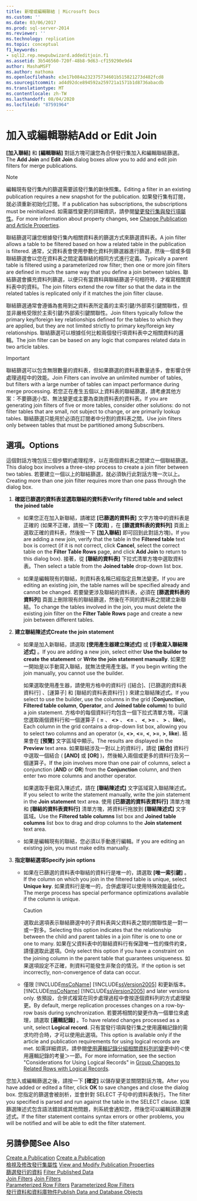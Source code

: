 ```yaml
---
title: 新增或編輯聯結 | Microsoft Docs
ms.custom: ''
ms.date: 03/06/2017
ms.prod: sql-server-2014
ms.reviewer: ''
ms.technology: replication
ms.topic: conceptual
f1_keywords:
- sql12.rep.newpubwizard.addeditjoin.f1
ms.assetid: 3b546560-720f-48b8-9d63-cf159290e9d4
author: MashaMSFT
ms.author: mathoma
ms.openlocfilehash: e3e17b084a232375734601b515821273d482fcd8
ms.sourcegitcommit: ad4d92dce894592a259721a1571b1d8736abacdb
ms.translationtype: MT
ms.contentlocale: zh-TW
ms.lasthandoff: 08/04/2020
ms.locfileid: "87591964"
---
```

# <a name="add-or-edit-join"></a><span data-ttu-id="464cc-102">加入或編輯聯結</span><span class="sxs-lookup"><span data-stu-id="464cc-102">Add or Edit Join</span></span>
  <span data-ttu-id="464cc-103">**[加入聯結]** 和 **[編輯聯結]** 對話方塊可讓您為合併發行集加入和編輯聯結篩選。</span><span class="sxs-lookup"><span data-stu-id="464cc-103">The **Add Join** and **Edit Join** dialog boxes allow you to add and edit join filters for merge publications.</span></span>  
  
> [!NOTE]  
>  <span data-ttu-id="464cc-104">編輯現有發行集內的篩選需要該發行集的新快照集。</span><span class="sxs-lookup"><span data-stu-id="464cc-104">Editing a filter in an existing publication requires a new snapshot for the publication.</span></span> <span data-ttu-id="464cc-105">如果發行集有訂閱，就必須重新初始化訂閱。</span><span class="sxs-lookup"><span data-stu-id="464cc-105">If a publication has subscriptions, the subscriptions must be reinitialized.</span></span> <span data-ttu-id="464cc-106">如需屬性變更的詳細資訊，請參閱[變更發行集與發行項屬性](publish/change-publication-and-article-properties.md)。</span><span class="sxs-lookup"><span data-stu-id="464cc-106">For more information about property changes, see [Change Publication and Article Properties](publish/change-publication-and-article-properties.md).</span></span>  
  
 <span data-ttu-id="464cc-107">聯結篩選可讓您根據發行集內相關資料表的篩選方式來篩選資料表。</span><span class="sxs-lookup"><span data-stu-id="464cc-107">A join filter allows a table to be filtered based on how a related table in the publication is filtered.</span></span> <span data-ttu-id="464cc-108">通常，父資料表會使用參數化資料列篩選器進行篩選，然後一個或多個聯結篩選會以您在資料表之間定義聯結的相同方式進行定義。</span><span class="sxs-lookup"><span data-stu-id="464cc-108">Typically a parent table is filtered using a parameterized row filter; then one or more join filters are defined in much the same way that you define a join between tables.</span></span> <span data-ttu-id="464cc-109">聯結篩選會擴充資料列篩選，以便只有當資料與聯結篩選子句相符時，才複寫相關資料表中的資料。</span><span class="sxs-lookup"><span data-stu-id="464cc-109">The join filters extend the row filter so that the data in the related tables is replicated only if it matches the join filter clause.</span></span>  
  
 <span data-ttu-id="464cc-110">聯結篩選通常會遵循為套用到之資料表所定義的主索引鍵/外部索引鍵關聯性，但並非嚴格受限於主索引鍵/外部索引鍵關聯性。</span><span class="sxs-lookup"><span data-stu-id="464cc-110">Join filters typically follow the primary key/foreign key relationships defined for the tables to which they are applied, but they are not limited strictly to primary key/foreign key relationships.</span></span> <span data-ttu-id="464cc-111">聯結篩選可以根據任何比較兩個發行項資料表中之相關資料的邏輯。</span><span class="sxs-lookup"><span data-stu-id="464cc-111">The join filter can be based on any logic that compares related data in two article tables.</span></span>  
  
> [!IMPORTANT]  
>  <span data-ttu-id="464cc-112">聯結篩選可以包含無限數量的資料表，但如果篩選的資料表數量過多，會影響合併處理過程中的效能。</span><span class="sxs-lookup"><span data-stu-id="464cc-112">Join Filters can involve an unlimited number of tables, but filters with a large number of tables can impact performance during merge processing.</span></span> <span data-ttu-id="464cc-113">若您正在產生五個以上資料表的聯結篩選，請考慮其他方案：不要篩選小型、無法變更或主要為查詢資料表的資料表。</span><span class="sxs-lookup"><span data-stu-id="464cc-113">If you are generating join filters of five or more tables, consider other solutions: do not filter tables that are small, not subject to change, or are primarily lookup tables.</span></span> <span data-ttu-id="464cc-114">聯結篩選只能用於必須在訂閱者中分割的資料表之間。</span><span class="sxs-lookup"><span data-stu-id="464cc-114">Use join filters only between tables that must be partitioned among Subscribers.</span></span>  
  
## <a name="options"></a><span data-ttu-id="464cc-115">選項。</span><span class="sxs-lookup"><span data-stu-id="464cc-115">Options</span></span>  
 <span data-ttu-id="464cc-116">這個對話方塊包括三個步驟的處理程序，以在兩個資料表之間建立一個聯結篩選。</span><span class="sxs-lookup"><span data-stu-id="464cc-116">This dialog box involves a three-step process to create a join filter between two tables.</span></span> <span data-ttu-id="464cc-117">若要建立一個以上的聯結篩選，就必須執行此對話方塊一次以上。</span><span class="sxs-lookup"><span data-stu-id="464cc-117">Creating more than one join filter requires more than one pass through the dialog box.</span></span>  
  
1.  <span data-ttu-id="464cc-118">**確認已篩選的資料表並選取聯結的資料表**</span><span class="sxs-lookup"><span data-stu-id="464cc-118">**Verify filtered table and select the joined table**</span></span>  
  
    -   <span data-ttu-id="464cc-119">如果您正在加入新聯結，請確認 **[已篩選的資料表]** 文字方塊中的資料表是正確的 (如果不正確，請按一下 **[取消]** ，在 **[篩選資料表的資料列]** 頁面上選取正確的資料表，然後按一下 **[加入聯結]** 即可回到此對話方塊)。</span><span class="sxs-lookup"><span data-stu-id="464cc-119">If you are adding a new join, verify that the table in the **Filtered table** text box is correct (if it is not correct, click **Cancel**, select the correct table on the **Filter Table Rows** page, and click **Add Join** to return to this dialog box).</span></span> <span data-ttu-id="464cc-120">接著，從 **[聯結的資料表]** 下拉式清單方塊中選取資料表。</span><span class="sxs-lookup"><span data-stu-id="464cc-120">Then select a table from the **Joined table** drop-down list box.</span></span>  
  
    -   <span data-ttu-id="464cc-121">如果是編輯現有的聯結，則資料表名稱已經指定且無法變更。</span><span class="sxs-lookup"><span data-stu-id="464cc-121">If you are editing an existing join, the table names will be specified already and cannot be changed.</span></span> <span data-ttu-id="464cc-122">若要變更涉及聯結的資料表，必須在 **[篩選資料表的資料列]** 頁面上刪除現有的聯結篩選，然後在不同的資料表之間建立新聯結。</span><span class="sxs-lookup"><span data-stu-id="464cc-122">To change the tables involved in the join, you must delete the existing join filter on the **Filter Table Rows** page and create a new join between different tables.</span></span>  
  
2.  <span data-ttu-id="464cc-123">**建立聯結陳述式**</span><span class="sxs-lookup"><span data-stu-id="464cc-123">**Create the join statement**</span></span>  
  
    -   <span data-ttu-id="464cc-124">如果是加入新聯結，請選取 **[使用產生器建立陳述式]** 或 **[手動寫入聯結陳述式]** 。</span><span class="sxs-lookup"><span data-stu-id="464cc-124">If you are adding a new join, select either **Use the builder to create the statement** or **Write the join statement manually**.</span></span> <span data-ttu-id="464cc-125">如果您一開始是以手動寫入聯結，就無法使用產生器。</span><span class="sxs-lookup"><span data-stu-id="464cc-125">If you begin writing the join manually, you cannot use the builder.</span></span>  
  
         <span data-ttu-id="464cc-126">如果選取使用產生器，請使用方格中的資料行 ([結合]、[已篩選的資料表資料行] 、[運算子] 和 [聯結的資料表資料行] ) 來建立聯結陳述式。</span><span class="sxs-lookup"><span data-stu-id="464cc-126">If you select to use the builder, use the columns in the grid (**Conjunction**, **Filtered table column**, **Operator**, and **Joined table column**) to build a join statement.</span></span> <span data-ttu-id="464cc-127">方格中的每個資料行均包含一個下拉式清單方塊，可讓您選取兩個資料行和一個運算子 ( **=** 、 **<>** 、 **<=** 、 **\<**, **>=** 、 **>** 、**like**)。</span><span class="sxs-lookup"><span data-stu-id="464cc-127">Each column in the grid contains a drop-down list box, allowing you to select two columns and an operator (**=**, **<>**, **<=**, **\<**, **>=**, **>**, **like**).</span></span> <span data-ttu-id="464cc-128">結果會在 **[預覽]** 文字區域中顯示。</span><span class="sxs-lookup"><span data-stu-id="464cc-128">The results are displayed in the **Preview** text area.</span></span> <span data-ttu-id="464cc-129">如果聯結涉及一對以上的資料行，請從 **[結合]** 資料行中選取一個結合 ( **[AND]** 或 **[OR]** )，然後輸入兩個或更多的資料行及另一個運算子。</span><span class="sxs-lookup"><span data-stu-id="464cc-129">If the join involves more than one pair of columns, select a conjunction (**AND** or **OR**) from the **Conjunction** column, and then enter two more columns and another operator.</span></span>  
  
         <span data-ttu-id="464cc-130">如果選取手動寫入陳述式，請在 **[聯結陳述式]** 文字區域寫入聯結陳述式。</span><span class="sxs-lookup"><span data-stu-id="464cc-130">If you select to write the statement manually, write the join statement in the **Join statement** text area.</span></span> <span data-ttu-id="464cc-131">使用 **[已篩選的資料表資料行]** 清單方塊和 **[聯結的資料表資料行]** 清單方塊，將資料行拖放到 **[聯結陳述式]** 文字區域。</span><span class="sxs-lookup"><span data-stu-id="464cc-131">Use the **Filtered table columns** list box and **Joined table columns** list box to drag and drop columns to the **Join statement** text area.</span></span>  
  
    -   <span data-ttu-id="464cc-132">如果是編輯現有的聯結，您必須以手動進行編輯。</span><span class="sxs-lookup"><span data-stu-id="464cc-132">If you are editing an existing join, you must make edits manually.</span></span>  
  
3.  <span data-ttu-id="464cc-133">**指定聯結選項**</span><span class="sxs-lookup"><span data-stu-id="464cc-133">**Specify join options**</span></span>  
  
    -   <span data-ttu-id="464cc-134">如果在已篩選的資料表中聯結的資料行是唯一的，請選取 **[唯一索引鍵]** 。</span><span class="sxs-lookup"><span data-stu-id="464cc-134">If the column on which you join in the filtered table is unique, select **Unique key**.</span></span> <span data-ttu-id="464cc-135">如果資料行是唯一的，合併處理可以使用特殊效能最佳化。</span><span class="sxs-lookup"><span data-stu-id="464cc-135">The merge process has special performance optimizations available if the column is unique.</span></span>  
  
        > [!CAUTION]  
        >  <span data-ttu-id="464cc-136">選取此選項表示聯結篩選中的子資料表與父資料表之間的關聯性是一對一或一對多。</span><span class="sxs-lookup"><span data-stu-id="464cc-136">Selecting this option indicates that the relationship between the child and parent tables in a join filter is one to one or one to many.</span></span> <span data-ttu-id="464cc-137">如果在父資料表中的聯結資料行有保證唯一性的條件約束，請僅選取此選項。</span><span class="sxs-lookup"><span data-stu-id="464cc-137">Only select this option if you have a constraint on the joining column in the parent table that guarantees uniqueness.</span></span> <span data-ttu-id="464cc-138">如果選項設定不正確，則資料可能發生非聚合的情況。</span><span class="sxs-lookup"><span data-stu-id="464cc-138">If the option is set incorrectly, non-convergence of data can occur.</span></span>  
  
    -   <span data-ttu-id="464cc-139">僅限 [!INCLUDE[msCoName](../../includes/msconame-md.md)] [!INCLUDE[ssVersion2005](../../includes/ssversion2005-md.md)] 和更新版本。</span><span class="sxs-lookup"><span data-stu-id="464cc-139">[!INCLUDE[msCoName](../../includes/msconame-md.md)] [!INCLUDE[ssVersion2005](../../includes/ssversion2005-md.md)] and later versions only.</span></span> <span data-ttu-id="464cc-140">依預設，合併式複寫在同步處理過程中會按逐個資料列的方式處理變更。</span><span class="sxs-lookup"><span data-stu-id="464cc-140">By default, merge replication processes changes on a row-by-row basis during synchronization.</span></span> <span data-ttu-id="464cc-141">若要將相關的變更作為一個單位來處理，請選取 **[邏輯記錄]** 。</span><span class="sxs-lookup"><span data-stu-id="464cc-141">To have related changes processed as a unit, select **Logical record**.</span></span> <span data-ttu-id="464cc-142">只有當發行項與發行集之使用邏輯記錄的需求均符合時，才可以使用此選項。</span><span class="sxs-lookup"><span data-stu-id="464cc-142">This option is available only if the article and publication requirements for using logical records are met.</span></span> <span data-ttu-id="464cc-143">如需詳細資訊，請參閱[使用邏輯記錄分組相關資料列的變更](merge/group-changes-to-related-rows-with-logical-records.md)中的＜使用邏輯記錄的考量＞一節。</span><span class="sxs-lookup"><span data-stu-id="464cc-143">For more information, see the section "Considerations for Using Logical Records" in [Group Changes to Related Rows with Logical Records](merge/group-changes-to-related-rows-with-logical-records.md).</span></span>  
  
 <span data-ttu-id="464cc-144">您加入或編輯篩選之後，請按一下 **[確定]** 以儲存變更並關閉對話方塊。</span><span class="sxs-lookup"><span data-stu-id="464cc-144">After you have added or edited a filter, click **OK** to save changes and close the dialog box.</span></span> <span data-ttu-id="464cc-145">您指定的篩選會被剖析，並會針對 SELECT 子句中的資料表執行。</span><span class="sxs-lookup"><span data-stu-id="464cc-145">The filter you specified is parsed and run against the table in the SELECT clause.</span></span> <span data-ttu-id="464cc-146">如果篩選陳述式包含語法錯誤或其他問題，則系統會通知您，然後您可以編輯該篩選陳述式。</span><span class="sxs-lookup"><span data-stu-id="464cc-146">If the filter statement contains syntax errors or other problems, you will be notified and will be able to edit the filter statement.</span></span>  
  
## <a name="see-also"></a><span data-ttu-id="464cc-147">另請參閱</span><span class="sxs-lookup"><span data-stu-id="464cc-147">See Also</span></span>  
 <span data-ttu-id="464cc-148">[Create a Publication](publish/create-a-publication.md) </span><span class="sxs-lookup"><span data-stu-id="464cc-148">[Create a Publication](publish/create-a-publication.md) </span></span>  
 <span data-ttu-id="464cc-149">[檢視及修改發行集屬性](publish/view-and-modify-publication-properties.md) </span><span class="sxs-lookup"><span data-stu-id="464cc-149">[View and Modify Publication Properties](publish/view-and-modify-publication-properties.md) </span></span>  
 <span data-ttu-id="464cc-150">[篩選發行的資料](publish/filter-published-data.md) </span><span class="sxs-lookup"><span data-stu-id="464cc-150">[Filter Published Data](publish/filter-published-data.md) </span></span>  
 <span data-ttu-id="464cc-151">[Join Filters](merge/join-filters.md) </span><span class="sxs-lookup"><span data-stu-id="464cc-151">[Join Filters](merge/join-filters.md) </span></span>  
 <span data-ttu-id="464cc-152">[Parameterized Row Filters](merge/parameterized-filters-parameterized-row-filters.md) </span><span class="sxs-lookup"><span data-stu-id="464cc-152">[Parameterized Row Filters](merge/parameterized-filters-parameterized-row-filters.md) </span></span>  
 [<span data-ttu-id="464cc-153">發行資料和資料庫物件</span><span class="sxs-lookup"><span data-stu-id="464cc-153">Publish Data and Database Objects</span></span>](publish/publish-data-and-database-objects.md)  
  
  
